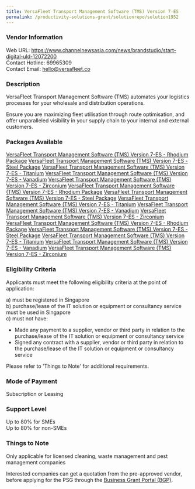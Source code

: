 ```yaml
---
title: VersaFleet Transport Management Software (TMS) Version 7-ES
permalink: /productivity-solutions-grant/solutionrepo/solution1952
---
```


### Vendor Information
Web URL: https://www.channelnewsasia.com/news/brandstudio/start-digital-uld-12072200 <br>Contact Hotline: 69965309 <br>Contact Email: hello@versafleet.co <br>

### Description

VersaFleet Transport Management Software (TMS) automates your logistics processes for your wholesale and distribution operations. 

Ensure you are maximizing fleet utilisation through route optimisation, and offer unparalleled visibility in your supply chain to your internal and external customers.

### Packages Available

<a href='https://www.gobusiness.gov.sg/images/psg/VersaFleet_20200530_Desensitised_Annex_3_Part_1.pdf' target='_blank'>VersaFleet Transport Management Software (TMS) Version 7-ES - Rhodium Package</a>
<a href='https://www.gobusiness.gov.sg/images/psg/VersaFleet_20200530_Desensitised_Annex_3_Part_2.pdf' target='_blank'>VersaFleet Transport Management Software (TMS) Version 7-ES - Steel Package</a>
<a href='https://www.gobusiness.gov.sg/images/psg/VersaFleet_20200530_Desensitised_Annex_3_Part_3.pdf' target='_blank'>VersaFleet Transport Management Software (TMS) Version 7-ES - Titanium</a>
<a href='https://www.gobusiness.gov.sg/images/psg/VersaFleet_20200530_Desensitised_Annex_3_Part_4.pdf' target='_blank'>VersaFleet Transport Management Software (TMS) Version 7-ES - Vanadium</a>
<a href='https://www.gobusiness.gov.sg/images/psg/VersaFleet_20200530_Desensitised_Annex_3_Part_5.pdf' target='_blank'>VersaFleet Transport Management Software (TMS) Version 7-ES - Zirconium</a>
<a href='https://www.gobusiness.gov.sg/images/psg/VersaFleet_20200530_Desensitised_Annex_3_Part_1.pdf' target='_blank'>VersaFleet Transport Management Software (TMS) Version 7-ES - Rhodium Package</a>
<a href='https://www.gobusiness.gov.sg/images/psg/VersaFleet_20200530_Desensitised_Annex_3_Part_2.pdf' target='_blank'>VersaFleet Transport Management Software (TMS) Version 7-ES - Steel Package</a>
<a href='https://www.gobusiness.gov.sg/images/psg/VersaFleet_20200530_Desensitised_Annex_3_Part_3.pdf' target='_blank'>VersaFleet Transport Management Software (TMS) Version 7-ES - Titanium</a>
<a href='https://www.gobusiness.gov.sg/images/psg/VersaFleet_20200530_Desensitised_Annex_3_Part_4.pdf' target='_blank'>VersaFleet Transport Management Software (TMS) Version 7-ES - Vanadium</a>
<a href='https://www.gobusiness.gov.sg/images/psg/VersaFleet_20200530_Desensitised_Annex_3_Part_5.pdf' target='_blank'>VersaFleet Transport Management Software (TMS) Version 7-ES - Zirconium</a>
<a href='https://www.gobusiness.gov.sg/images/psg/VersaFleet_20200530_Desensitised_Annex_3_Part_1.pdf' target='_blank'>VersaFleet Transport Management Software (TMS) Version 7-ES - Rhodium Package</a>
<a href='https://www.gobusiness.gov.sg/images/psg/VersaFleet_20200530_Desensitised_Annex_3_Part_2.pdf' target='_blank'>VersaFleet Transport Management Software (TMS) Version 7-ES - Steel Package</a>
<a href='https://www.gobusiness.gov.sg/images/psg/VersaFleet_20200530_Desensitised_Annex_3_Part_3.pdf' target='_blank'>VersaFleet Transport Management Software (TMS) Version 7-ES - Titanium</a>
<a href='https://www.gobusiness.gov.sg/images/psg/VersaFleet_20200530_Desensitised_Annex_3_Part_4.pdf' target='_blank'>VersaFleet Transport Management Software (TMS) Version 7-ES - Vanadium</a>
<a href='https://www.gobusiness.gov.sg/images/psg/VersaFleet_20200530_Desensitised_Annex_3_Part_5.pdf' target='_blank'>VersaFleet Transport Management Software (TMS) Version 7-ES - Zirconium</a>

### Eligibility Criteria

Applicants must meet the following eligibility criteria at the point of application:

a) must be registered in Singapore <br>
b) purchase/lease of the IT solution or equipment or consultancy service must be used in Singapore <br>
c) must not have:
- Made any payment to a supplier, vendor or third party in relation to the purchase/lease of the IT solution or equipment or consultancy service
- Signed any contract with a supplier, vendor or third party in relation to the purchase/lease of the IT solution or equipment or consultancy service

Please refer to 'Things to Note' for additional requirements.

### Mode of Payment
Subscription or Leasing

### Support Level
Up to 80% for SMEs <br>
Up to 80% for non-SMEs

### Things to Note
Only applicable for licensed cleaning, waste management and pest management companies

Interested companies can get a quotation from the pre-approved vendor, before applying for the PSG through the <a target='_blank' href='https://www.businessgrants.gov.sg/'>Business Grant Portal (BGP)</a>.
